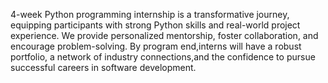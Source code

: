 4-week Python programming internship is a transformative journey, 
equipping participants with strong Python skills and real-world project experience.
We provide personalized mentorship, foster collaboration, 
and encourage problem-solving. By program end,interns will have a robust portfolio,
a network of industry connections,and the confidence to pursue successful careers in software development. 
